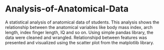 # Analysis-of-Anatomical-Data
A statistical analysis of anatomical data of students. 
This analysis shows the relationship between the anatomical variables like body mass index, arch length, index finger length, IQ and so on. 
Using simple pandas library, the data were cleaned and wrangled.
Relationshipd between features was presented and visualized using the scatter plot from the matplotlib library.
